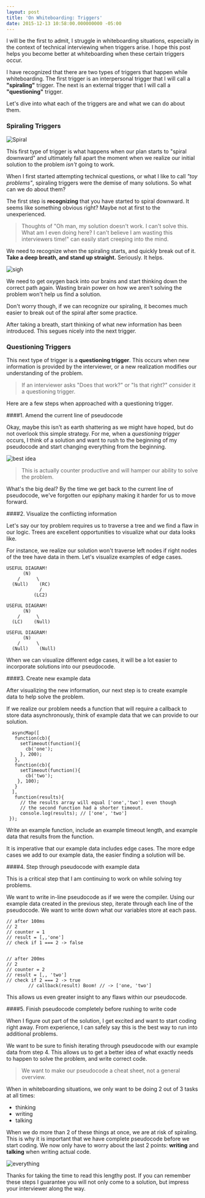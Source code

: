 ```yaml
---
layout: post
title: 'On Whiteboarding: Triggers'
date: 2015-12-13 10:58:00.000000000 -05:00
---
```

I will be the first to admit, I struggle in whiteboarding situations, especially in the context of technical interviewing when triggers arise. I hope this post helps you become better at whiteboarding when these certain triggers occur.

I have recognized that there are two types of triggers that happen while whiteboarding. The first trigger is an interpersonal trigger that I will call a **"spiraling"** trigger. The next is an external trigger that I will call a **"questioning"** trigger.

Let's dive into what each of the triggers are and what we can do about them.

### Spiraling Triggers


![Spiral](http://i.giphy.com/T1qCytOwqL6A8.gif)

This first type of trigger is what happens when our plan starts to "spiral downward" and ultimately fall apart the moment when we realize our initial solution to the problem *isn't* going to work.

When I first started attempting technical questions, or what I like to call *"toy problems"*, spiraling triggers were the demise of many solutions. So what can we do about them?

The first step is **recognizing** that you have started to spiral downward. It seems like something obvious right? Maybe not at first to the unexperienced.

>Thoughts of "Oh man, my solution doesn't work. I can't solve this. What am I even doing here? I can't believe I am wasting this interviewers time!" can easily start creeping into the mind.

We need to recognize when the spiraling starts, and quickly break out of it. **Take a deep breath, and stand up straight.** Seriously. It helps.

![sigh](http://i.giphy.com/3o85xGwYPfshlyYLCM.gif)

We need to get oxygen back into our brains and start thinking down the correct path again. Wasting brain power on how we aren't solving the problem won't help us find a solution.

Don't worry though, if we can recognize our spiraling, it becomes much easier to break out of the spiral after some practice. 

After taking a breath, start thinking of what new information has been introduced. This segues nicely into the next trigger.


### Questioning Triggers

This next type of trigger is a **questioning trigger**. This occurs when new information is provided by the interviewer, or a new realization modifies our understanding of the problem.

>If an interviewer asks "Does that work?" or "Is that right?" consider it a questioning trigger.

Here are a few steps when approached with a questioning trigger.

####1. Amend the current line of pseudocode

Okay, maybe this isn't as earth shattering as we might have hoped, but do not overlook this simple strategy. For me, when a *questioning trigger* occurs, I think of a solution and want to rush to the beginning of my pseudocode and start changing everything from the beginning.

![best idea](http://i.giphy.com/BfBqQV47hLFh6.gif)

>This is actually counter productive and will hamper our ability to solve the problem.

What's the big deal? By the time we get back to the current line of pseudocode, we've forgotten our epiphany making it harder for us to move forward.

####2. Visualize the conflicting information

Let's say our toy problem requires us to traverse a tree and we find a flaw in our logic. Trees are excellent opportunities to visualize what our data looks like.

For instance, we realize our solution won't traverse left nodes if right nodes of the tree have data in them. Let's visualize examples of edge cases.

```
USEFUL DIAGRAM!
      (N)
    /      \
  (Null)    (RC)
            /
          (LC2)

USEFUL DIAGRAM!
      (N)
    /      \
  (LC)    (Null)

USEFUL DIAGRAM!
      (N)
    /      \
  (Null)    (Null)
```

When we can visualize different edge cases, it will be a lot easier to incorporate solutions into our pseudocode.

####3. Create new example data

After visualizing the new information, our next step is to create example data to help solve the problem.

If we realize our problem needs a function that will require a callback to store data asynchronously, think of example data that we can provide to our solution.

```
  asyncMap([
   function(cb){
     setTimeout(function(){
       cb('one');
     }, 200);
   },
   function(cb){
     setTimeout(function(){
       cb('two');
    }, 100);
   }
  ],
   function(results){
     // the results array will equal ['one','two'] even though
     // the second function had a shorter timeout.
     console.log(results); // ['one', 'two']
 });
```

Write an example function, include an example timeout length, and example data that results from the function.

It is imperative that our example data includes edge cases. The more edge cases we add to our example data, the easier finding a solution will be.

####4. Step through pseudocode with example data

This is a critical step that I am continuing to work on while solving toy problems.

We want to write in-line pseudocode as if we were the compiler. Using our example data created in the previous step, iterate through each line of the pseudocode. We want to write down what our variables store at each pass.
```
// after 100ms
// 2
// counter = 1
// result = [,,'one']
// check if 1 === 2 -> false


// after 200ms
// 2
// counter = 2
// result = [,, 'two']
// check if 2 === 2 -> true
		// callback(result) Boom! // -> ['one, 'two']
```

This allows us even greater insight to any flaws within our pseudocode.

####5. Finish pseudocode completely before rushing to write code

When I figure out part of the solution, I get excited and want to start coding right away. From experience, I can safely say this is the best way to run into additional problems. 

We want to be sure to finish iterating through pseudocode with our example data from step 4. This allows us to get a better idea of what exactly needs to happen to solve the problem, and write correct code.

>We want to make our pseudocode a cheat sheet, not a general overview.

When in whiteboarding situations, we only want to be doing 2 out of 3 tasks at all times:

-  thinking
-  writing
-  talking

When we do more than 2 of these things at once, we are at risk of spiraling. This is why it is important that we have complete pseudocode before we start coding. We now only have to worry about the last 2 points: **writing** and **talking** when writing actual code.

![everything](http://i.giphy.com/mNpgNpZmflO3S.gif)

Thanks for taking the time to read this lengthy post. If you can remember these steps I guarantee you will not only come to a solution, but impress your interviewer along the way.






